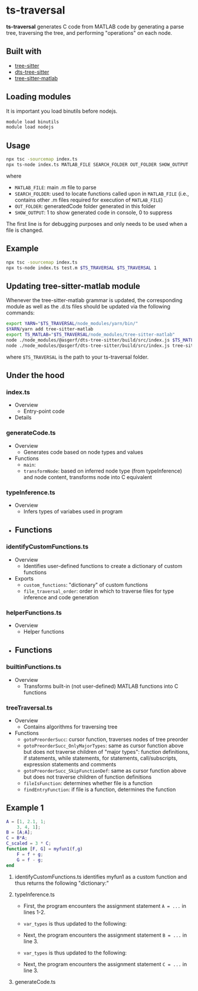 # ts-traversal

**ts-traversal** generates C code from MATLAB code by generating a parse tree, traversing the tree, and performing "operations" on each node.

## Built with

* [tree-sitter](https://github.com/tree-sitter/tree-sitter)
* [dts-tree-sitter](https://github.com/asgerf/dts-tree-sitter)
* [tree-sitter-matlab](https://github.com/daniellegruber/tree-sitter-matlab)

## Loading modules

It is important you load binutils before nodejs.
```sh
module load binutils
module load nodejs
``` 

## Usage

```sh
npx tsc -sourcemap index.ts
npx ts-node index.ts MATLAB_FILE SEARCH_FOLDER OUT_FOLDER SHOW_OUTPUT
```

where
- `MATLAB_FILE`: main .m file to parse
- `SEARCH_FOLDER`: used to locate functions called upon in `MATLAB_FILE` (i.e., contains other .m files required for execution of `MATLAB_FILE`)
- `OUT_FOLDER`: generatedCode folder generated in this folder
- `SHOW_OUTPUT`: 1 to show generated code in console, 0 to suppress

The first line is for debugging purposes and only needs to be used when a file is changed.

## Example

```sh
npx tsc -sourcemap index.ts
npx ts-node index.ts test.m $TS_TRAVERSAL $TS_TRAVERSAL 1
```

## Updating tree-sitter-matlab module
Whenever the tree-sitter-matlab grammar is updated, the corresponding module as well as the .d.ts files should be updated via the following commands:
```sh
export YARN="$TS_TRAVERSAL/node_modules/yarn/bin/"
$YARN/yarn add tree-sitter-matlab
export TS_MATLAB="$TS_TRAVERSAL/node_modules/tree-sitter-matlab"
node ./node_modules/@asgerf/dts-tree-sitter/build/src/index.js $TS_MATLAB > OUTPUT.d.ts
node ./node_modules/@asgerf/dts-tree-sitter/build/src/index.js tree-sitter-matlab > generated.d.ts
```

where `$TS_TRAVERSAL` is the path to your ts-traversal folder.

## Under the hood
### index.ts
  - Overview
    - Entry-point code
  - Details
### generateCode.ts
  - Overview
    - Generates code based on node types and values
  - Functions
    - `main`:
    - `transformNode`: based on inferred node type (from typeInference) and node content, transforms node into C equivalent
### typeInference.ts
  - Overview
    - Infers types of variabes used in program
  - Functions
    -
### identifyCustomFunctions.ts
  - Overview
    - Identifies user-defined functions to create a dictionary of custom functions
  - Exports
    - `custom_functions`: "dictionary" of custom functions
    - `file_traversal_order`: order in which to traverse files for type inference and code generation
### helperFunctions.ts
  - Overview
    - Helper functions
  - Functions
    -
### builtinFunctions.ts
  - Overview
    - Transforms built-in (not user-defined) MATLAB functions into C functions
### treeTraversal.ts
  - Overview 
    - Contains algorithms for traversing tree
  - Functions
    - `gotoPreorderSucc`: cursor function, traverses nodes of tree preorder
    - `gotoPreorderSucc_OnlyMajorTypes`: same as cursor function above but does not traverse children of "major types": function definitions, if statements, while statements, for statements, call/subscripts, expression statements and comments 
    - `gotoPreorderSucc_SkipFunctionDef`: same as cursor function above but does not traverse children of function definitions
    - `fileIsFunction`: determines whether file is a function
    - `findEntryFunction`: if file is a function, determines the function

## Example 1

```matlab
A = [1, 2.1, 1;
    3, 4, 1];
B = [A;A];
C = B*A;
C_scaled = 3 * C;
function [F, G] = myfun1(f,g)
    F = f + g;
    G = f - g;
end
```

1. identifyCustomFunctions.ts identifies myfun1 as a custom function and thus returns the following "dictionary:"


2. typeInference.ts 
    - First, the program encounters the assignment statement `A = ...` in lines 1-2.
    - `var_types` is thus updated to the following:
    

    - Next, the program encounters the assignment statement `B = ...` in line 3.
    - `var_types` is thus updated to the following:
    - Next, the program encounters the assignment statement `C = ...` in line 3.


3. generateCode.ts
